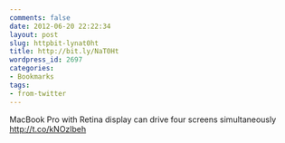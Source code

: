 ```yaml
---
comments: false
date: 2012-06-20 22:22:34
layout: post
slug: httpbit-lynat0ht
title: http://bit.ly/NaT0Ht
wordpress_id: 2697
categories:
- Bookmarks
tags:
- from-twitter
---
```


MacBook Pro with Retina display can drive four screens simultaneously http://t.co/kNOzlbeh
